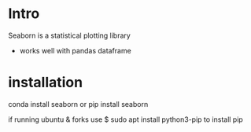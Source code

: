 # Intro
Seaborn is a statistical plotting library
- works well with pandas dataframe

# installation
conda install seaborn 
or
pip install seaborn

if running ubuntu & forks use 
    $ sudo apt install python3-pip 
    to install pip

